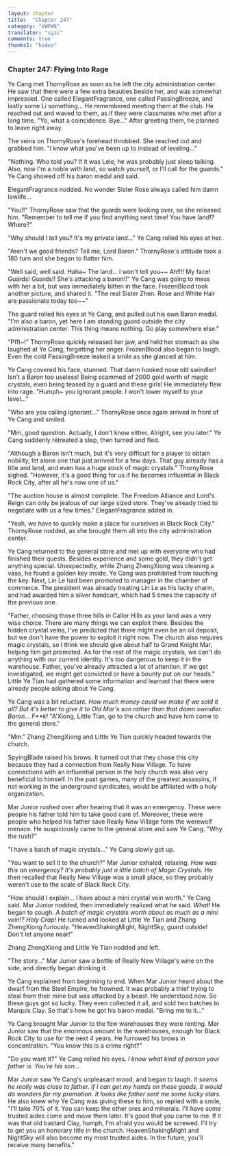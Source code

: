 ```yaml
---
layout: chapter
title:  "Chapter 247"
category: "VWPWE"
translator: "syzc"
comments: true
thanks1: "hideo"
---
```


### Chapter 247: Flying Into Rage

Ye Cang met ThornyRose as soon as he left the city administration center. He saw that there were a few extra beauties beside her, and was somewhat impressed. One called ElegantFragrance, one called PassingBreeze, and lastly some Li something... He remembered meeting them at the club. He reached out and waved to them, as if they were classmates who met after a long time. "Yo, what a coincidence. Bye..." After greeting them, he planned to leave right away.

The veins on ThornyRose's forehead throbbed. She reached out and grabbed him. "I know what you've been up to instead of leveling..."

"Nothing. Who told you? If it was Lele, he was probably just sleep talking. Also, now I'm a noble with land, so watch yourself, or I'll call for the guards." Ye Cang showed off his baron medal and said.

ElegantFragrance nodded. No wonder Sister Rose always called him damn lowlife...

"You!!" ThornyRose saw that the guards were looking over, so she released him. "Remember to tell me if you find anything next time! You have land!? Where?"

"Why should I tell you? It's my private land..." Ye Cang rolled his eyes at her.

"Aren't we good friends? Tell me, Lord Baron." ThornyRose's attitude took a 180 turn and she began to flatter him.

"Well said, well said. Haha~ The land... I won't tell you~~ Ah!!!! My face! Guards! Guards!! She's attacking a baron!!" Ye Cang was going to mess with her a bit, but was immediately bitten in the face. FrozenBlood took another picture, and shared it. "The real Sister Zhen. Rose and White Hair are passionate today too~~"

The guard rolled his eyes at Ye Cang, and pulled out his own Baron medal. "I'm also a baron, yet here I am standing guard outside the city administration center. This thing means nothing. Go play somewhere else."

"Pfft~!" ThornyRose quickly released her jaw, and held her stomach as she laughed at Ye Cang, forgetting her anger. FrozenBlood also began to laugh. Even the cold PassingBreeze leaked a smile as she glanced at him. 

Ye Cang covered his face, stunned. That damn hooked nose old swindler! Isn't a Baron too useless! Being scammed of 2000 gold worth of magic crystals, even being teased by a guard and these girls! He immediately flew into rage. "Humph~ you ignorant people. I won't lower myself to your level..." 

"Who are you calling ignorant..." ThornyRose once again arrived in front of Ye Cang and smiled.

"Mm, good question. Actually, I don't know either. Alright, see you later." Ye Cang suddenly retreated a step, then turned and fled.

"Although a Baron isn't much, but it's very difficult for a player to obtain nobility, let alone one that just arrived for a few days. That guy already has a title and land, and even has a huge stock of magic crystals." ThornyRose sighed. "However, it's a good thing for us if he becomes influential in Black Rock City, after all he's now one of us."

"The auction house is almost complete. The Freedom Alliance and Lord's Reign can only be jealous of our large sized store. They've already tried to negotiate with us a few times." ElegantFragrance added in.

"Yeah, we have to quickly make a place for ourselves in Black Rock City." ThornyRose nodded, as she brought them all into the city administration center.

Ye Cang returned to the general store and met up with everyone who had finished their quests. Besides experience and some gold, they didn't get anything special. Unexpectedly, while Zhang ZhengXiong was cleaning a vase, he found a golden key inside. Ye Cang was prohibited from touching the key. Next, Lin Le had been promoted to manager in the chamber of commerce. The president was already treating Lin Le as his lucky charm, and had awarded him a silver handcart, which had 5 times the capacity of the previous one.

"Father, choosing those three hills in Callor Hills as your land was a very wise choice. There are many things we can exploit there. Besides the hidden crystal veins, I've predicted that there might even be an oil deposit, but we don't have the power to exploit it right now. The church also requires magic crystals, so I think we should give about half to Grand Knight Mar, helping him get promoted. As for the rest of the magic crystals, we can't do anything with our current identity. It's too dangerous to keep it in the warehouse. Father, you've already attracted a lot of attention. If we get investigated, we might get convicted or have a bounty put on our heads." Little Ye Tian had gathered some information and learned that there were already people asking about Ye Cang.

Ye Cang was a bit reluctant. *How much money could we make if we sold it all? But it's better to give it to Old Mar's son rather than that damn swindler. Baron... F\*\*k!* "A'Xiong, Little Tian, go to the church and have him come to the general store."

"Mm." Zhang ZhengXiong and Little Ye Tian quickly headed towards the church.

SpyingBlade raised his brows. It turned out that they chose this city because they had a connection from Really New Village. To have connections with an influential person in the holy church was also very beneficial to himself. In the past games, many of the greatest assassins, if not working in the underground syndicates, would be affiliated with a holy organization.

Mar Junior rushed over after hearing that it was an emergency. These were people his father told him to take good care of. Moreover, these were people who helped his father save Really New Village form the werewolf menace. He suspiciously came to the general store and saw Ye Cang. "Why the rush?"

"I have a batch of magic crystals..." Ye Cang slowly got up.

"You want to sell it to the church?" Mar Junior exhaled, relaxing. *How was this an emergency? It's probably just a little batch of Magic Crystals.* He then recalled that Really New Village was a small place, so they probably weren't use to the scale of Black Rock City.

"How should I explain... I have about a mini crystal vein worth." Ye Cang said. Mar Junior nodded, then immediately realized what he said. *What!* He began to cough. *A batch of magic crystals worth about as much as a mini vein!? Holy Crap!* He turned and looked at Little Ye Tian and Zhang ZhengXiong furiously. "HeavenShakingMight, NightSky, guard outside! Don't let anyone near!" 

Zhang ZhengXiong and Little Ye Tian nodded and left.

"The story..." Mar Junior saw a bottle of Really New Village's wine on the side, and directly began drinking it.

Ye Cang explained from beginning to end. When Mar Junior heard about the dwarf from the Steel Empire, he frowned. It was probably a thief trying to steal from their mine but was attacked by a beast. He understood now. So these guys got so lucky. They even collected it all, and sold two batches to Marquis Clay. So that's how he got his baron medal. "Bring me to it..."

Ye Cang brought Mar Junior to the few warehouses they were renting. Mar Junior saw that the enormous amount in the warehouses, enough for Black Rock City to use for the next 4 years. He furrowed his brows in concentration. "You know this is a crime right?"

"Do you want it?" Ye Cang rolled his eyes. *I know what kind of person your father is. You're his son...*

Mar Junior saw Ye Cang's unpleasant mood, and began to laugh. *It seems he really was close to father. If I can get my hands on these goods, it would do wonders for my promotion. It looks like father sent me some lucky stars.* He also knew why Ye Cang was giving these to him, so replied with a smile, "I'll take 70% of it. You can keep the other ores and minerals. I'll have some trusted aides come and move them later. It's good that you came to me. If it was that old bastard Clay, humph, I'm afraid you would be screwed. I'll try to get you an honorary title in the church. HeavenShakingMight and NightSky will also become my most trusted aides. In the future, you'll receive many benefits."
